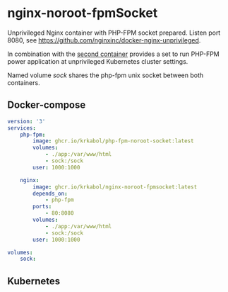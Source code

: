 # nginx-noroot-fpmSocket
Unprivileged Nginx container with PHP-FPM socket prepared. Listen port 8080, see https://github.com/nginxinc/docker-nginx-unprivileged.

In combination with the [second container](https://github.com/krkabol/php-fpm-noroot-socket) provides a set to run PHP-FPM power application at unprivileged Kubernetes cluster settings.

Named volume *sock* shares the php-fpm unix socket between both containers.

## Docker-compose
```yaml
version: '3'
services:
    php-fpm:
        image: ghcr.io/krkabol/php-fpm-noroot-socket:latest
        volumes:
            - ./app:/var/www/html
            - sock:/sock
        user: 1000:1000

    nginx:
        image: ghcr.io/krkabol/nginx-noroot-fpmsocket:latest
        depends_on:
            - php-fpm
        ports:
            - 80:8080
        volumes:
            - ./app:/var/www/html
            - sock:/sock
        user: 1000:1000

volumes:
    sock:

```

## Kubernetes